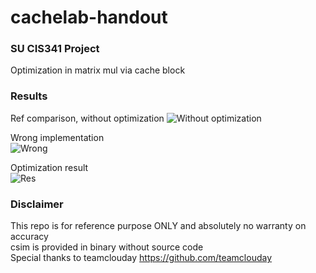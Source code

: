 # cachelab-handout

### SU CIS341 Project
Optimization in matrix mul via cache block

### Results

Ref comparison, without optimization
![Without optimization](https://yukimuon.com/public/cachelab/image_2020-05-01_21-43-13.png)

Wrong implementation  
![Wrong](https://yukimuon.com/public/cachelab/image_2020-05-01_22-28-49.png)

Optimization result  
![Res](https://yukimuon.com/public/cachelab/image_2020-05-01_22-23-23.png)

### Disclaimer
This repo is for reference purpose ONLY and absolutely no warranty on accuracy  
csim is provided in binary without source code  
Special thanks to teamclouday https://github.com/teamclouday
